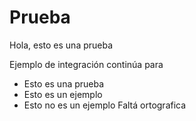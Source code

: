 # Prueba

Hola, esto es una prueba

Ejemplo de integración continúa para

* Esto es una prueba
* Esto es un ejemplo
* Esto no es un ejemplo
Faltá ortografica
